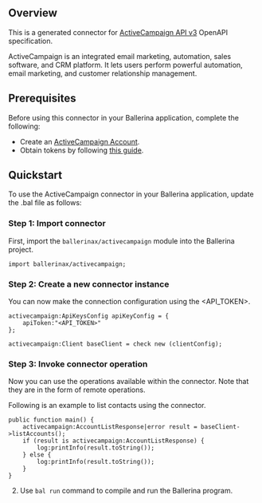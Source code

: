 ## Overview
This is a generated connector for [ActiveCampaign API v3](https://developers.activecampaign.com/reference/overview) OpenAPI specification.

ActiveCampaign is an integrated email marketing, automation, sales software, and CRM platform. It lets users perform powerful automation, email marketing, and customer relationship management.

## Prerequisites

Before using this connector in your Ballerina application, complete the following:

* Create an [ActiveCampaign Account](https://www.activecampaign.com).
* Obtain tokens by following [this guide](https://developers.activecampaign.com/reference/authentication).

## Quickstart

To use the ActiveCampaign connector in your Ballerina application, update the .bal file as follows:

### Step 1: Import connector
First, import the `ballerinax/activecampaign` module into the Ballerina project.
```ballerina
import ballerinax/activecampaign;
```

### Step 2: Create a new connector instance
You can now make the connection configuration using the <API_TOKEN>.
```ballerina
activecampaign:ApiKeysConfig apiKeyConfig = {
    apiToken:"<API_TOKEN>"
};

activecampaign:Client baseClient = check new (clientConfig);
```

### Step 3: Invoke connector operation
Now you can use the operations available within the connector. Note that they are in the form of remote operations.

Following is an example to list contacts using the connector. 

```ballerina
public function main() {
    activecampaign:AccountListResponse|error result = baseClient->listAccounts();
    if (result is activecampaign:AccountListResponse) {
        log:printInfo(result.toString());
    } else {
        log:printInfo(result.toString());
    }
}
``` 

2. Use `bal run` command to compile and run the Ballerina program.
